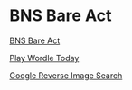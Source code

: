 # BNS Bare Act

[BNS Bare Act](https://www.bnsbareact.org/)

[Play Wordle Today](https://www.bnsbareact.org/blog/play-wordle-app-puzzle-answer-wordle-today)

[Google Reverse Image Search](https://www.bnsbareact.org/blog/google-reverse-image-search-tool-find-images-online)

 
